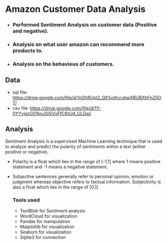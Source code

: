 # Amazon Customer Data Analysis
  - ### Performed Sentiment Analysis on customer data (Positive and negative).
  - ### Analysis on what user amazon can recommend more products to.
  - ### Analysis on the behavious of customers.


## Data

- sql file: https://drive.google.com/file/d/1nDhRUpI2_QX1vqfccvbwXBUBXhFnZ0O7/
- csv file: https://drive.google.com/file/d/1Y-0YYyjpzG01knJSiSVuFfC6VJ4_ULGw/


## Analysis
Sentiment Analysis is a supervised Machine Learning technique that is used to analyze and predict the polarity of sentiments within a text (either positive or negative).
- Polarity is a float which lies in the range of [-1,1] where 1 means positive statement and -1 means a negative statement. 
- Subjective sentences generally refer to personal opinion, emotion or judgment whereas objective refers to factual information. 
Subjectivity is also a float which lies in the range of [0,1]


  
  ### Tools used
    - TextBlob for Sentiment analysis
    - WordCloud for visualization
    - Pandas for manipulation
    - Matplotlib for visualization
    - Seaborn for visualization
    - Sqlite3 for connection
    
    
    
